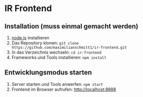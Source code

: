 # IR Frontend

## Installation (muss einmal gemacht werden)

1. [node.js](http://nodejs.org) installieren
2. Das Repository klonen: `git clone https://github.com/maximilianschmitt1/ir-frontend.git`
3. In das Verzeichnis wechseln: `cd ir-frontend`
4. Frameworks und Tools installieren: `npm install`

## Entwicklungsmodus starten

1. Server starten und Tools anwerfen: `npm start`
2. Frontend im Browser aufrufen: [http://localhost:8888](http://localhost:8888)